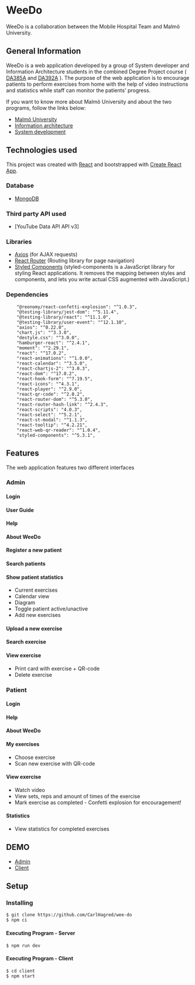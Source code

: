 # WeeDo

WeeDo is a collaboration between the Mobile Hospital Team and Malmö University.</br>

## General Information

WeeDo is a web application developed by a group of System developer and Information Architecture students in the combined Degree Project course ( [DA385A](https://utbildningsinfo.mau.se/kurs/da385a/kursplan/20212) and [DA392A](https://utbildningsinfo.mau.se/kurs/da392a/kursplan/20212) ). The purpose of the web application is to encourage patients to perform exercises from home with the help of video instructions and statistics while staff can monitor the patients' progress.
</br>

If you want to know more about Malmö University and about the two programs, follow
the links below:
</br>

- [Malmö University](https://mau.se/)
- [Information architecture](https://mau.se/sok-utbildning/program/tgiaa/)
- [System development](https://mau.se/sok-utbildning/program/tgsya/)

## Technologies used

This project was created with [React](https://reactjs.org) and bootstrapped with [Create React App](https://github.com/facebook/create-react-app).

### Database

- [MongoDB](http://www.mongodb.com)

### Third party API used

- [YouTube Data API API v3]

### Libraries

- [Axios](https://github.com/axios/axios) (for AJAX requests)
- [React Router](https://reactrouter.com) (Routing library for page navigation)
- [Styled Components](https://styled-components.com) (styled-components is a JavaScript library for styling React applications. It removes the mapping between styles and components, and lets you write actual CSS augmented with JavaScript.)

### Dependencies

        "@reonomy/react-confetti-explosion": "^1.0.3",
        "@testing-library/jest-dom": "^5.11.4",
        "@testing-library/react": "^11.1.0",
        "@testing-library/user-event": "^12.1.10",
        "axios": "^0.22.0",
        "chart.js": "^3.3.0",
        "destyle.css": "^3.0.0",
        "hamburger-react": "^2.4.1",
        "moment": "^2.29.1",
        "react": "^17.0.2",
        "react-animations": "^1.0.0",
        "react-calendar": "^3.5.0",
        "react-chartjs-2": "^3.0.3",
        "react-dom": "^17.0.2",
        "react-hook-form": "^7.19.5",
        "react-icons": "^4.3.1",
        "react-player": "^2.9.0",
        "react-qr-code": "^2.0.2",
        "react-router-dom": "^5.3.0",
        "react-router-hash-link": "^2.4.3",
        "react-scripts": "4.0.3",
        "react-select": "^5.2.1",
        "react-st-modal": "^1.1.3",
        "react-tooltip": "^4.2.21",
        "react-web-qr-reader": "^1.0.4",
        "styled-components": "^5.3.1",

## Features

The web application features two different interfaces</br>

### Admin

#### Login

#### User Guide

#### Help

#### About WeeDo

#### Register a new patient

#### Search patients

#### Show patient statistics

- Current exercises
- Calendar view
- Diagram
- Toggle patient active/unactive
- Add new exercises

#### Upload a new exercise

#### Search exercise

#### View exercise

- Print card with exercise + QR-code
- Delete exercise

### Patient

#### Login

#### Help

#### About WeeDo

#### My exercises

- Choose exercise
- Scan new exercise with QR-code

#### View exercise

- Watch video
- View sets, reps and amount of times of the exercise
- Mark exercise as completed - Confetti explosion for encouragement!

#### Statistics

- View statistics for completed exercises

## DEMO

- [Admin](https://weedo-v1.herokuapp.com/admin)
- [Client](https://weedo-v1.herokuapp.com)

## Setup

### Installing

```
$ git clone https://github.com/CarlHagred/wee-do
$ npm ci
```

#### Executing Program - Server

```
$ npm run dev
```

#### Executing Program - Client

```
$ cd client
$ npm start
```
